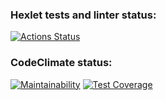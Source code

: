 ### Hexlet tests and linter status:
[![Actions Status](https://github.com/JohnnyEp/frontend-project-lvl2/workflows/hexlet-check/badge.svg)](https://github.com/JohnnyEp/frontend-project-lvl2/actions)
### CodeClimate status:
[![Maintainability](https://api.codeclimate.com/v1/badges/da96656eb4a5c911c07a/maintainability)](https://codeclimate.com/github/JohnnyEp/frontend-project-lvl2/maintainability)
[![Test Coverage](https://api.codeclimate.com/v1/badges/da96656eb4a5c911c07a/test_coverage)](https://codeclimate.com/github/JohnnyEp/frontend-project-lvl2/test_coverage)